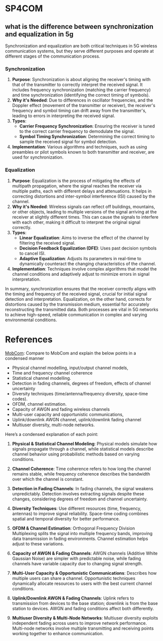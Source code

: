 # SP4COM


## what is the difference between synchronization and equalization in 5g

Synchronization and equalization are both critical techniques in 5G wireless communication systems, but they serve different purposes and operate at different stages of the communication process.

### Synchronization

1. **Purpose**: Synchronization is about aligning the receiver's timing with that of the transmitter to correctly interpret the received signal. It includes frequency synchronization (matching the carrier frequency) and time synchronization (identifying the correct timing of symbols).
2. **Why it's Needed**: Due to differences in oscillator frequencies, and the Doppler effect (movement of the transmitter or receiver), the receiver's frequency and symbol timing can drift away from the transmitter's, leading to errors in interpreting the received signal.
3. **Types**:
   - **Carrier Frequency Synchronization**: Ensuring the receiver is tuned to the correct carrier frequency to demodulate the signal.
   - **Symbol Timing Synchronization**: Determining the correct timing to sample the received signal for symbol detection.
4. **Implementation**: Various algorithms and techniques, such as using preambles or pilot symbols known to both transmitter and receiver, are used for synchronization.

### Equalization

1. **Purpose**: Equalization is the process of mitigating the effects of multipath propagation, where the signal reaches the receiver via multiple paths, each with different delays and attenuations. It helps in correcting distortions and inter-symbol interference (ISI) caused by the channel.
2. **Why it's Needed**: Wireless signals can reflect off buildings, mountains, or other objects, leading to multiple versions of the signal arriving at the receiver at slightly different times. This can cause the signals to interfere with each other, making it difficult to interpret the original signal correctly.
3. **Types**:
   - **Linear Equalization**: Aims to inverse the effect of the channel by filtering the received signal.
   - **Decision Feedback Equalization (DFE)**: Uses past decision symbols to cancel ISI.
   - **Adaptive Equalization**: Adjusts its parameters in real-time to dynamically counteract the changing characteristics of the channel.
4. **Implementation**: Techniques involve complex algorithms that model the channel conditions and adaptively adjust to minimize errors in signal interpretation.

In summary, synchronization ensures that the receiver correctly aligns with the timing and frequency of the received signal, crucial for initial signal detection and interpretation. Equalization, on the other hand, corrects for distortions caused by the transmission medium, essential for accurately reconstructing the transmitted data. Both processes are vital in 5G networks to achieve high-speed, reliable communication in complex and varying environmental conditions.

# References

[MobCom](https://www.eurecom.fr/en/course/mobcom-2024fall): Compare to MobCom and explain the below points in a condensed manner
- Physical channel modelling, input/output channel models,
- Time and frequency channel coherence
- Statistical channel modelling.
- Detection in fading channels, degrees of freedom, effects of channel uncertainty
- Diversity techniques (time/antenna/frequency diversity, space-time codes).
- OFDM, channel estimation.
- Capacity of AWGN and fading wireless channels
- Multi-user capacity and opportunistic communications,
- Uplink/downlink AWGN channel, uplink/downlink fading channel
- Multiuser diversity, multi-node networks.

Here’s a condensed explanation of each point:

1. **Physical & Statistical Channel Modeling**: Physical models simulate how signals propagate through a channel, while statistical models describe channel behavior using probabilistic methods based on varying conditions.

2. **Channel Coherence**: Time coherence refers to how long the channel remains stable, while frequency coherence describes the bandwidth over which the channel is constant.

3. **Detection in Fading Channels**: In fading channels, the signal weakens unpredictably. Detection involves extracting signals despite these changes, considering degrees of freedom and channel uncertainty.

4. **Diversity Techniques**: Use different resources (time, frequency, antennas) to improve signal reliability. Space-time coding combines spatial and temporal diversity for better performance.

5. **OFDM & Channel Estimation**: Orthogonal Frequency Division Multiplexing splits the signal into multiple frequency bands, improving data transmission in fading environments. Channel estimation helps adjust to these variations.

6. **Capacity of AWGN & Fading Channels**: AWGN channels (Additive White Gaussian Noise) are simpler with predictable noise, while fading channels have variable capacity due to changing signal strength.

7. **Multi-User Capacity & Opportunistic Communications**: Describes how multiple users can share a channel. Opportunistic techniques dynamically allocate resources to users with the best current channel conditions.

8. **Uplink/Downlink AWGN & Fading Channels**: Uplink refers to transmission from devices to the base station; downlink is from the base station to devices. AWGN and fading conditions affect both differently.

9. **Multiuser Diversity & Multi-Node Networks**: Multiuser diversity exploits independent fading across users to improve network performance. Multi-node networks involve multiple transmitting and receiving points working together to enhance communication.
